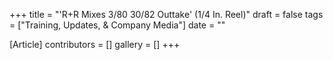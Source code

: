 +++
title = "'R+R Mixes 3/80 30/82 Outtake' (1/4 In. Reel)"
draft = false
tags = ["Training, Updates, & Company Media"]
date = ""

[Article]
contributors = []
gallery = []
+++